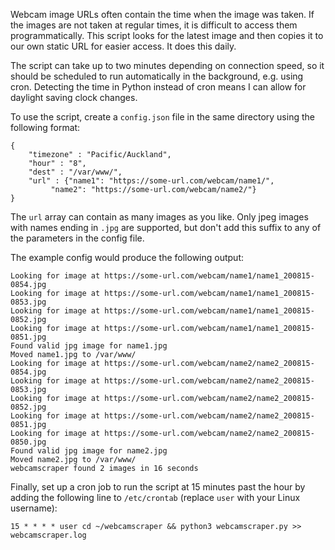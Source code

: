 Webcam image URLs often contain the time when the image was taken. If the images are not taken at regular times, it is difficult to access them programmatically. This script looks for the latest image and then copies it to our own static URL for easier access. It does this daily.

The script can take up to two minutes depending on connection speed, so it should be scheduled to run automatically in the background, e.g. using cron. Detecting the time in Python instead of cron means I can allow for daylight saving clock changes.

To use the script, create a ```config.json``` file in the same directory using the following format:

```
{
    "timezone" : "Pacific/Auckland",
    "hour" : "8",
    "dest" : "/var/www/",
    "url" : {"name1": "https://some-url.com/webcam/name1/",
         "name2": "https://some-url.com/webcam/name2/"}
}
```

The ```url``` array can contain as many images as you like. Only jpeg images with names ending 
in ```.jpg``` are supported, but don't add this suffix to any of the parameters in the config 
file.

The example config would produce the following output:

```
Looking for image at https://some-url.com/webcam/name1/name1_200815-0854.jpg
Looking for image at https://some-url.com/webcam/name1/name1_200815-0853.jpg
Looking for image at https://some-url.com/webcam/name1/name1_200815-0852.jpg
Looking for image at https://some-url.com/webcam/name1/name1_200815-0851.jpg
Found valid jpg image for name1.jpg
Moved name1.jpg to /var/www/
Looking for image at https://some-url.com/webcam/name2/name2_200815-0854.jpg
Looking for image at https://some-url.com/webcam/name2/name2_200815-0853.jpg
Looking for image at https://some-url.com/webcam/name2/name2_200815-0852.jpg
Looking for image at https://some-url.com/webcam/name2/name2_200815-0851.jpg
Looking for image at https://some-url.com/webcam/name2/name2_200815-0850.jpg
Found valid jpg image for name2.jpg
Moved name2.jpg to /var/www/
webcamscraper found 2 images in 16 seconds
```

Finally, set up a cron job to run the script at 15 minutes past the hour by adding the following line to ```/etc/crontab``` (replace ```user``` with your Linux username):
```
15 * * * * user cd ~/webcamscraper && python3 webcamscraper.py >> webcamscraper.log
```